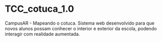 # TCC_cotuca_1.0
CampusAR - Mapeando o cotuca. Sistema web desenvolvido para que novos alunos possam conhecer o interior e exterior da escola, podendo interagir com realidade aumentada.
